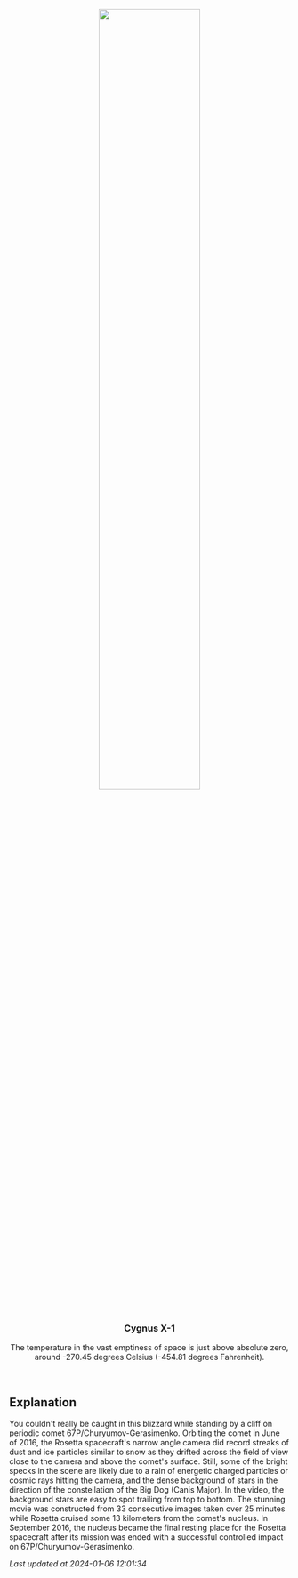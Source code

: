 <p align='center'>
    <a href='https://www.youtube.com/embed/PpyPgJHKxSw?rel=0'><img src='https://images.unsplash.com/photo-1610296669228-602fa827fc1f' width='60%' /></a>
    <h3 align="center">Cygnus X-1</h3>
    <p align="center">The temperature in the vast emptiness of space is just above absolute zero, around -270.45 degrees Celsius (-454.81 degrees Fahrenheit).</p>
</p>
<br/>

Explanation
--
You couldn't really be caught in this blizzard while standing by a cliff on periodic comet 67P/Churyumov-Gerasimenko. Orbiting the comet in June of 2016, the Rosetta spacecraft's narrow angle camera did record streaks of dust and ice particles similar to snow as they drifted across the field of view close to the camera and above the comet's surface. Still, some of the bright specks in the scene are likely due to a rain of energetic charged particles or cosmic rays hitting the camera, and the dense background of stars in the direction of the constellation of the Big Dog (Canis Major). In the video, the background stars are easy to spot trailing from top to bottom. The stunning movie was constructed from 33 consecutive images taken over 25 minutes while Rosetta cruised some 13 kilometers from the comet's nucleus. In September 2016, the nucleus became the final resting place for the Rosetta spacecraft after its mission was ended with a successful controlled impact on 67P/Churyumov-Gerasimenko.


*Last updated at 2024-01-06 12:01:34*
